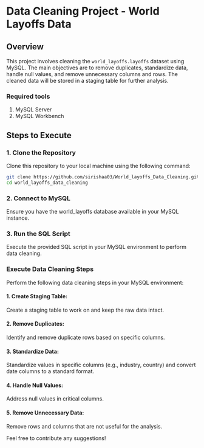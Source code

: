 # Data Cleaning Project - World Layoffs Data

## Overview
This project involves cleaning the `world_layoffs.layoffs` dataset using MySQL. The main objectives are to remove duplicates, standardize data, handle null values, and remove unnecessary columns and rows. The cleaned data will be stored in a staging table for further analysis.

### Required tools
1. MySQL Server
2. MySQL Workbench
   
## Steps to Execute

### 1. Clone the Repository
Clone this repository to your local machine using the following command:
```sh
git clone https://github.com/sirishaa03/World_layoffs_Data_Cleaning.git
cd world_layoffs_data_cleaning
```

### 2. Connect to MySQL
Ensure you have the world_layoffs database available in your MySQL instance.

### 3. Run the SQL Script
Execute the provided SQL script in your MySQL environment to perform data cleaning.

### Execute Data Cleaning Steps

 Perform the following data cleaning steps in your MySQL environment:

#### 1. Create Staging Table: 
Create a staging table to work on and keep the raw data intact.
#### 2. Remove Duplicates: 
Identify and remove duplicate rows based on specific columns.
#### 3. Standardize Data: 
Standardize values in specific columns (e.g., industry, country) and convert date columns to a standard format.
#### 4. Handle Null Values: 
Address null values in critical columns.
#### 5. Remove Unnecessary Data: 
Remove rows and columns that are not useful for the analysis.

Feel free to contribute any suggestions!

